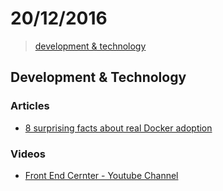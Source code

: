 # 20/12/2016

> [development & technology](#development--technology)

## Development & Technology

### Articles
- [8 surprising facts about real Docker adoption](https://www.datadoghq.com/docker-adoption/)

### Videos
- [Front End Cernter - Youtube Channel](https://www.youtube.com/channel/UCbxzdZTDn4YB4Z-ukch2ivw)
